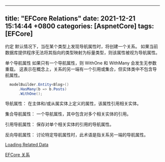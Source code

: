 
---
title: "EFCore Relations"
date:  2021-12-21 15:14:44 +0800
categories: [AspnetCore]
tags: [EFCore]
---

约定
默认情况下，当在某个类型上发现导航属性时，将创建一个关系。 如果当前数据库提供程序无法将其指向的类型映射为标量类型，则该属性被视为导航属性。

单个导航属性
如果只有一个导航属性，则 WithOne 和 WithMany 会发生无参数重载。 这表示在概念上，关系的另一端有一个引用或集合，但实体类中不包含导航属性。
```cs
  modelBuilder.Entity<Blog>()
      .HasMany(b => b.Posts)
      .WithOne();
```

导航属性： 在主体和/或从属实体上定义的属性，该属性引用相关实体。

集合导航属性： 一个导航属性，其中包含对多个相关实体的引用。

引用导航属性： 保存对单个相关实体的引用的导航属性。

反向导航属性： 讨论特定导航属性时，此术语是指关系另一端的导航属性。

[Loading Related Data](https://docs.microsoft.com/en-us/ef/core/querying/related-data/)

[EFCore 关系](https://docs.microsoft.com/zh-cn/ef/core/modeling/relationships?tabs=fluent-api%2Cfluent-api-simple-key%2Csimple-key)
